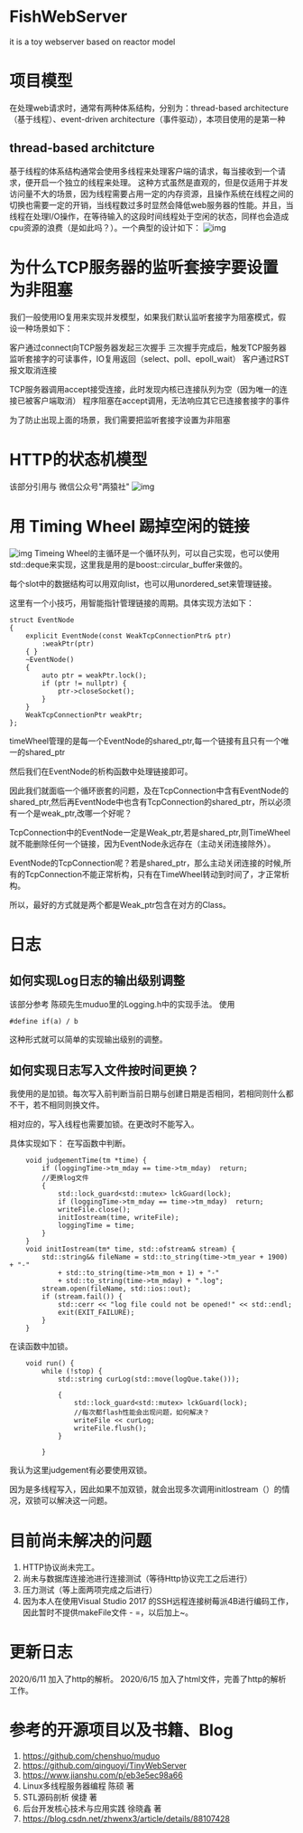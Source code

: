 # FishWebServer
it is a toy webserver based on reactor model 


# 项目模型
在处理web请求时，通常有两种体系结构，分别为：thread-based architecture（基于线程）、event-driven architecture（事件驱动），本项目使用的是第一种
## thread-based architcture
基于线程的体系结构通常会使用多线程来处理客户端的请求，每当接收到一个请求，便开启一个独立的线程来处理。
这种方式虽然是直观的，但是仅适用于并发访问量不大的场景，因为线程需要占用一定的内存资源，且操作系统在线程之间的切换也需要一定的开销，当线程数过多时显然会降低web服务器的性能。并且，当线程在处理I/O操作，在等待输入的这段时间线程处于空闲的状态，同样也会造成cpu资源的浪费（是如此吗？）。一个典型的设计如下：
![img](https://upload-images.jianshu.io/upload_images/10345180-faaebf9335592620.png?imageMogr2/auto-orient/strip|imageView2/2/w/661/format/webp)

# 为什么TCP服务器的监听套接字要设置为非阻塞
我们一般使用IO复用来实现并发模型，如果我们默认监听套接字为阻塞模式，假设一种场景如下：

客户通过connect向TCP服务器发起三次握手
三次握手完成后，触发TCP服务器监听套接字的可读事件，IO复用返回（select、poll、epoll_wait）
客户通过RST报文取消连接

TCP服务器调用accept接受连接，此时发现内核已连接队列为空（因为唯一的连接已被客户端取消）
程序阻塞在accept调用，无法响应其它已连接套接字的事件

为了防止出现上面的场景，我们需要把监听套接字设置为非阻塞

# HTTP的状态机模型
该部分引用与 微信公众号"两猿社"
![img](https://mmbiz.qpic.cn/mmbiz_jpg/6OkibcrXVmBH2ZO50WrURwTiaNKTH7tCia3AR4WeKu2EEzSgKibXzG4oa4WaPfGutwBqCJtemia3rc5V1wupvOLFjzQ/640?wx_fmt=jpeg&tp=webp&wxfrom=5&wx_lazy=1&wx_co=1)

# 用 Timing Wheel 踢掉空闲的链接
![img](https://upload-images.jianshu.io/upload_images/2116753-4fac9916aef57694.jpg?imageMogr2/auto-orient/strip|imageView2/2/w/1200/format/webp)
Timeing Wheel的主循环是一个循环队列，可以自己实现，也可以使用std::deque来实现，这里我是用的是boost::circular_buffer来做的。

每个slot中的数据结构可以用双向list，也可以用unordered_set来管理链接。

这里有一个小技巧，用智能指针管理链接的周期。具体实现方法如下：
~~~
struct EventNode
{
	explicit EventNode(const WeakTcpConnectionPtr& ptr)
		:weakPtr(ptr)
	{ }
	~EventNode()
	{
		auto ptr = weakPtr.lock();
		if (ptr != nullptr) {
			ptr->closeSocket();
		}
	}
	WeakTcpConnectionPtr weakPtr;
};
~~~
timeWheel管理的是每一个EventNode的shared_ptr,每一个链接有且只有一个唯一的shared_ptr<EventNode> 

然后我们在EventNode的析构函数中处理链接即可。

因此我们就面临一个循环嵌套的问题，及在TcpConnection中含有EventNode的shared_ptr,然后再EventNode中也含有TcpConnection的shared_ptr，所以必须有一个是weak_ptr,改哪一个好呢？

TcpConnection中的EventNode一定是Weak_ptr,若是shared_ptr,则TimeWheel就不能删除任何一个链接，因为EventNode永远存在（主动关闭连接除外）。

EventNode的TcpConnection呢？若是shared_ptr，那么主动关闭连接的时候,所有的TcpConnection不能正常析构，只有在TimeWheel转动到时间了，才正常析构。

所以，最好的方式就是两个都是Weak_ptr包含在对方的Class。
# 日志
## 如何实现Log日志的输出级别调整
该部分参考 陈硕先生muduo里的Logging.h中的实现手法。
使用
~~~
#define if(a) / b
~~~
这种形式就可以简单的实现输出级别的调整。
## 如何实现日志写入文件按时间更换？
我使用的是加锁。每次写入前判断当前日期与创建日期是否相同，若相同则什么都不干，若不相同则换文件。

相对应的，写入线程也需要加锁。在更改时不能写入。

具体实现如下：
在写函数中判断。
~~~
	void judgementTime(tm *time) {
		if (loggingTime->tm_mday == time->tm_mday)	return;
		//更换log文件
		{
			std::lock_guard<std::mutex> lckGuard(lock);
			if (loggingTime->tm_mday == time->tm_mday)	return;
			writeFile.close();
			initIostream(time, writeFile);
			loggingTime = time;
		}
	}
	void initIostream(tm* time, std::ofstream& stream) {
		std::string&& fileName = std::to_string(time->tm_year + 1900) + "-"
			+ std::to_string(time->tm_mon + 1) + "-"
			+ std::to_string(time->tm_mday) + ".log";
		stream.open(fileName, std::ios::out);
		if (stream.fail()) {
			std::cerr << "log file could not be opened!" << std::endl;
			exit(EXIT_FAILURE);
		}
	}
~~~
在读函数中加锁。
~~~
	void run() {
		while (!stop) {
			std::string curLog(std::move(logQue.take()));

			{
				std::lock_guard<std::mutex> lckGuard(lock);
				//每次都flash性能会出现问题，如何解决？
				writeFile << curLog;
				writeFile.flush();
			}

		}
~~~
我认为这里judgement有必要使用双锁。

因为是多线程写入，因此如果不加双锁，就会出现多次调用initIostream（）的情况，双锁可以解决这一问题。

# 目前尚未解决的问题
1. HTTP协议尚未完工。
2. 尚未与数据库连接池进行连接测试（等待Http协议完工之后进行）
3. 压力测试（等上面两项完成之后进行）
4. 因为本人在使用Visual Studio 2017 的SSH远程连接树莓派4B进行编码工作，因此暂时不提供makeFile文件 - =，以后加上~。

# 更新日志
2020/6/11 加入了http的解析。
2020/6/15 加入了html文件，完善了http的解析工作。
# 参考的开源项目以及书籍、Blog
1. https://github.com/chenshuo/muduo
2. https://github.com/qinguoyi/TinyWebServer
3. https://www.jianshu.com/p/eb3e5ec98a66
4. Linux多线程服务器编程 陈硕 著
5. STL源码剖析 侯捷 著
6. 后台开发核心技术与应用实践 徐晓鑫 著
7. https://blog.csdn.net/zhwenx3/article/details/88107428
